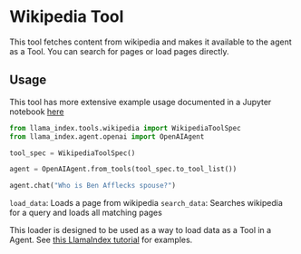 # Wikipedia Tool

This tool fetches content from wikipedia and makes it available to the agent as a Tool. You can search for pages or load pages directly.

## Usage

This tool has more extensive example usage documented in a Jupyter notebook [here](https://github.com/run-llama/llama_index/blob/main/llama-index-integrations/tools/llama-index-tools-wikipedia/examples/wikipedia.ipynb)

```python
from llama_index.tools.wikipedia import WikipediaToolSpec
from llama_index.agent.openai import OpenAIAgent

tool_spec = WikipediaToolSpec()

agent = OpenAIAgent.from_tools(tool_spec.to_tool_list())

agent.chat("Who is Ben Afflecks spouse?")
```

`load_data`: Loads a page from wikipedia
`search_data`: Searches wikipedia for a query and loads all matching pages

This loader is designed to be used as a way to load data as a Tool in a Agent.
See [this LlamaIndex tutorial][1] for examples.

[1]: https://gpt-index.readthedocs.io/en/stable/examples/index_structs/knowledge_graph/KnowledgeGraphIndex_vs_VectorStoreIndex_vs_CustomIndex_combined.html#load-data-from-wikipedia
